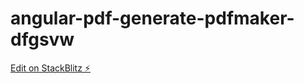 # angular-pdf-generate-pdfmaker-dfgsvw

[Edit on StackBlitz ⚡️](https://stackblitz.com/edit/angular-pdf-generate-pdfmaker-dfgsvw)